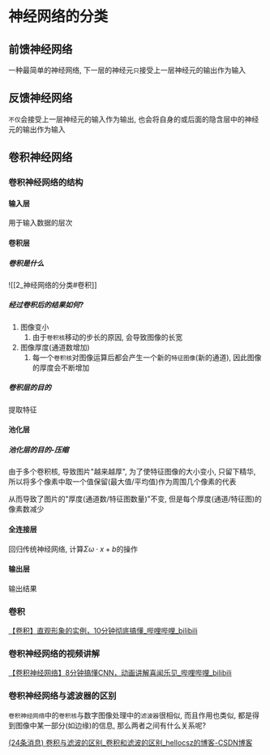 # 神经网络的分类

## 前馈神经网络

一种最简单的神经网络, 下一层的神经元`只`接受上一层神经元的输出作为输入

## 反馈神经网络

`不仅`会接受上一层神经元的输入作为输出, 也会将自身的或后面的隐含层中的神经元的输出作为输入

## 卷积神经网络

### 卷积神经网络的结构

#### 输入层

用于输入数据的层次

#### 卷积层

##### 卷积是什么

![[2_神经网络的分类#卷积]]

##### 经过卷积后的结果如何?

1. 图像变小
	1. 由于`卷积核`移动的步长的原因, 会导致图像的长宽
2. 图像厚度(通道数增加)
	1. 每一个`卷积核`对图像运算后都会产生一个新的`特征图像`(新的通道), 因此图像的厚度会不断增加

##### 卷积层的目的

提取特征

#### 池化层

##### 池化层的目的-压缩

由于多个卷积核, 导致图片"越来越厚", 为了使特征图像的大小变小, 只留下精华, 所以将多个像素中取一个值保留(最大值/平均值)作为周围几个像素的代表

从而导致了图片的"厚度(通道数/特征图数量)"不变, 但是每个厚度(通道/特征图)的像素数减少

#### 全连接层

回归传统神经网络, 计算$\Sigma\omega \cdot x + b$的操作

#### 输出层

输出结果

### 卷积

[【卷积】直观形象的实例，10分钟彻底搞懂_哔哩哔哩_bilibili](https://www.bilibili.com/video/BV1Di4y1o7vX/?spm_id_from=333.788&vd_source=dadb1df6a5908a1a1cab4da73a86c6d8)

### 卷积神经网络的视频讲解

[【卷积神经网络】8分钟搞懂CNN，动画讲解喜闻乐见_哔哩哔哩_bilibili](https://www.bilibili.com/video/BV1fY411H7g8/?spm_id_from=333.788&vd_source=dadb1df6a5908a1a1cab4da73a86c6d8)

### 卷积神经网络与滤波器的区别

`卷积神经网络`中的`卷积核`与数字图像处理中的`滤波器`很相似, 而且作用也类似, 都是得到图像中某一部分(如边缘)的信息, 那么两者之间有什么关系呢?

[(24条消息) 卷积与滤波的区别_卷积和滤波的区别_hellocsz的博客-CSDN博客](https://blog.csdn.net/hellocsz/article/details/101177489)